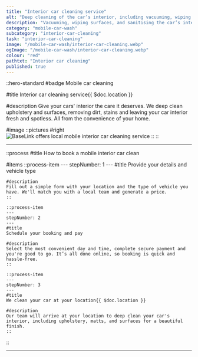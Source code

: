 ```yaml
---
title: "Interior car cleaning service"
alt: "Deep cleaning of the car’s interior, including vacuuming, wiping surfaces, and sanitising"
description: "Vacuuming, wiping surfaces, and sanitising the car’s interior "
category: "mobile-car-wash"
subcategory: "interior-car-cleaning"
task: "interior-car-cleaning"
image: "/mobile-car-wash/interior-car-cleaning.webp"
ogImage: "/mobile-car-wash/interior-car-cleaning.webp"
colour: "red"
pathtxt: "Interior car cleaning"
published: true
---
```


::hero-standard
#badge
Mobile car cleaning

#title
Interior car cleaning service{{ $doc.location }}

#description
Give your cars' interior the care it deserves. We deep clean upholstery and surfaces, removing dirt, stains and leaving your car interior fresh and spotless. All from the convenience of your home.

#image
    ::pictures
    #right
    ![BaseLink offers local mobile interior car cleaning service](/mobile-car-wash/interior-car-cleaning.webp)
    ::
::

---

::process
#title
How to book a mobile interior car clean

#items
    ::process-item
    ---
    stepNumber: 1
    ---
    #title
    Provide your details and vehicle type

    #description
    Fill out a simple form with your location and the type of vehicle you have. We'll match you with a local team and generate a price.
    ::
    
    ::process-item
    ---
    stepNumber: 2
    ---
    #title
    Schedule your booking and pay

    #description
    Select the most convenient day and time, complete secure payment and you're good to go. It’s all done online, so booking is quick and hassle-free.
    ::

    ::process-item
    ---
    stepNumber: 3
    ---
    #title
    We clean your car at your location{{ $doc.location }}

    #description
    Our team will arrive at your location to deep clean your car's interior, including upholstery, matts, and surfaces for a beautiful finish.
    ::
::

---